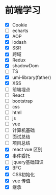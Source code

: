 # 前端学习
- [x] Cookie
- [ ] echarts
- [x] AOP
- [x] lodash
- [x] SSR
- [x] 跨域
- [x] Redux
- [x] shadowDom
- [ ] TS
- [x] umi-library(father)
- [x] XSS
- [ ] 前端埋点
- [ ] React
- [ ] bootstrap
- [ ] css
- [ ] html
- [ ] js
- [ ] vue
- [ ] 计算机基础
- [ ] 面试总结
- [ ] 项目总结
- [x] react vue 区别
- [x] 事件委托
- [ ] jquery基础知识
- [x] BFC
- [x] CSS初始化
- [x] vue 传值
- [x] 继承
